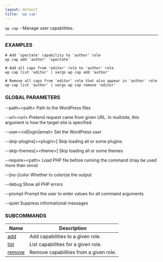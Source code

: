 ```yaml
---
layout: default
title: 'wp cap'
---
```


`wp cap` - Manage user capabilities.

<hr />

### EXAMPLES

    # Add 'spectate' capability to 'author' role
    wp cap add 'author' 'spectate'

    # Add all caps from 'editor' role to 'author' role
    wp cap list 'editor' | xargs wp cap add 'author'

    # Remove all caps from 'editor' role that also appear in 'author' role
    wp cap list 'author' | xargs wp cap remove 'editor'

### GLOBAL PARAMETERS

  \--path=&lt;path&gt;
      Path to the WordPress files

  \--url=&lt;url&gt;
      Pretend request came from given URL. In multisite, this argument is how the target site is specified.

  \--user=&lt;id|login|email&gt;
      Set the WordPress user

  \--skip-plugins[=&lt;plugin&gt;]
      Skip loading all or some plugins

  \--skip-themes[=&lt;theme&gt;]
      Skip loading all or some themes

  \--require=&lt;path&gt;
      Load PHP file before running the command (may be used more than once)

  \--[no-]color
      Whether to colorize the output

  \--debug
      Show all PHP errors

  \--prompt
      Prompt the user to enter values for all command arguments

  \--quiet
      Suppress informational messages



### SUBCOMMANDS

<table>
	<thead>
	<tr>
		<th>Name</th>
		<th>Description</th>
	</tr>
	</thead>
	<tbody>
		<tr>
			<td><a href="/commands/cap/add/">add</a></td>
			<td>Add capabilities to a given role.</td>
		</tr>
		<tr>
			<td><a href="/commands/cap/list/">list</a></td>
			<td>List capabilities for a given role.</td>
		</tr>
		<tr>
			<td><a href="/commands/cap/remove/">remove</a></td>
			<td>Remove capabilities from a given role.</td>
		</tr>
	</tbody>
</table>
